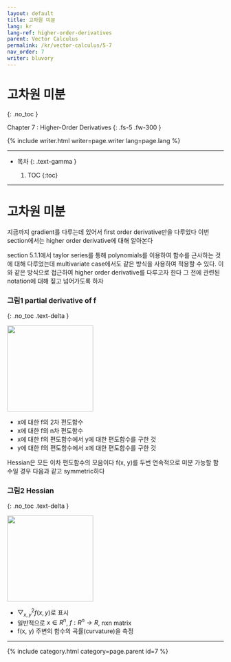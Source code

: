 ```yaml
---
layout: default
title: 고차원 미분
lang: kr
lang-ref: higher-order-derivatives
parent: Vector Calculus
permalink: /kr/vector-calculus/5-7
nav_order: 7
writer: bluvory
---
```


# 고차원 미분
{: .no_toc }


Chapter 7 : Higher-Order Derivatives
{: .fs-5 .fw-300 }


{% include writer.html writer=page.writer lang=page.lang %}

---

- 목차
    {: .text-gamma }

    1. TOC
    {:toc}

---

# 고차원 미분
지금까지 gradient를 다루는데 있어서 first order derivative만을 다루었다
이번 section에서는 higher order derivative에 대해 알아본다

section 5.1.1에서 taylor series를 통해 polynomials를 이용하여 함수를 근사하는 것에 대해 다루었는데 multivariate case에서도 같은 방식을 사용하여 적용할 수 있다.
이와 같은 방식으로 접근하여 higher order derivative를 다루고자 한다
그 전에 관련된 notation에 대해 짚고 넘어가도록 하자

### **그림1** partial derivative of f
{: .no_toc .text-delta }

<img src="{{ site.figure | absolute_url }}5.7.1.png" width="200px"/>

- x에 대한 f의 2차 편도함수
- x에 대한 f의 n차 편도함수
- x에 대한 f의 편도함수에서 y에 대한 편도함수를 구한 것
- y에 대한 f의 편도함수에서 x에 대한 편도함수를 구한 것


Hessian은 모든 이차 편도함수의 모음이다
f(x, y)를 두번 연속적으로 미분 가능할 함수일 경우 다음과 같고 symmetric하다
### **그림2** Hessian
{: .no_toc .text-delta }

<img src="{{ site.figure | absolute_url }}5.7.2.png" width="200px"/>

- $▽_{x, y}^2f(x, y)$로 표시
- 일반적으로 $x∈R^n$, $f:R^n→R$, nxn matrix
- f(x, y) 주변의 함수의 곡률(curvature)을 측정

---

{% include category.html category=page.parent id=7 %}
